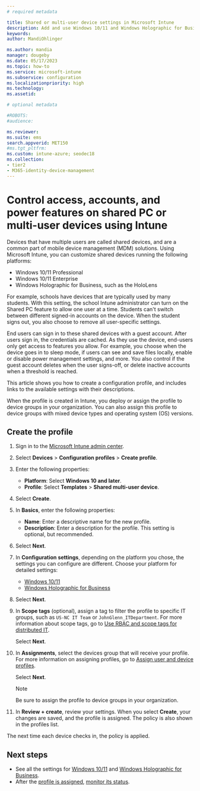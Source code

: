 ```yaml
---
# required metadata

title: Shared or multi-user device settings in Microsoft Intune
description: Add and use Windows 10/11 and Windows Holographic for Business devices that are shared, or used by multiple users in Microsoft Intune. See a list of all the settings and what they do on the devices, including Microsoft HoloLens. Control guest accounts, manage accounts and delete inactive accounts, allow or prevent saving to local storage, set power and sleep options, choose when updates are installed, and use devices in education environments in a device configuration profile.
keywords:
author: MandiOhlinger

ms.author: mandia
manager: dougeby
ms.date: 05/17/2023
ms.topic: how-to
ms.service: microsoft-intune
ms.subservice: configuration
ms.localizationpriority: high
ms.technology:
ms.assetid:

# optional metadata

#ROBOTS:
#audience:

ms.reviewer:
ms.suite: ems
search.appverid: MET150
#ms.tgt_pltfrm:
ms.custom: intune-azure; seodec18
ms.collection:
- tier2
- M365-identity-device-management
---
```


# Control access, accounts, and power features on shared PC or multi-user devices using Intune

Devices that have multiple users are called shared devices, and are a common part of mobile device management (MDM) solutions. Using Microsoft Intune, you can customize shared devices running the following platforms:

- Windows 10/11 Professional
- Windows 10/11 Enterprise
- Windows Holographic for Business, such as the HoloLens

For example, schools have devices that are typically used by many students. With this setting, the school Intune administrator can turn on the Shared PC feature to allow one user at a time. Students can't switch between different signed-in accounts on the device. When the student signs out, you also choose to remove all user-specific settings.

End users can sign in to these shared devices with a guest account. After users sign in, the credentials are cached. As they use the device, end-users only get access to features you allow. For example, you choose when the device goes in to sleep mode, if users can see and save files locally, enable or disable power management settings, and more. You also control if the guest account deletes when the user signs-off, or delete inactive accounts when a threshold is reached.

This article shows you how to create a configuration profile, and includes links to the available settings with their descriptions.

When the profile is created in Intune, you deploy or assign the profile to device groups in your organization. You can also assign this profile to device groups with mixed device types and operating system (OS) versions.

## Create the profile

1. Sign in to the [Microsoft Intune admin center](https://go.microsoft.com/fwlink/?linkid=2109431).
2. Select **Devices** > **Configuration profiles** > **Create profile**.
3. Enter the following properties:

   - **Platform**: Select **Windows 10 and later**.
   - **Profile**: Select **Templates** > **Shared multi-user device**.

4. Select **Create**.
5. In **Basics**, enter the following properties:

   - **Name**: Enter a descriptive name for the new profile.
   - **Description**: Enter a description for the profile. This setting is optional, but recommended.

6. Select **Next**.
7. In **Configuration settings**, depending on the platform you chose, the settings you can configure are different. Choose your platform for detailed settings:

    - [Windows 10/11](shared-user-device-settings-windows.md)
    - [Windows Holographic for Business](shared-user-device-settings-windows-holographic.md)

8. Select **Next**.

9. In **Scope tags** (optional), assign a tag to filter the profile to specific IT groups, such as `US-NC IT Team` or `JohnGlenn_ITDepartment`. For more information about scope tags, go to [Use RBAC and scope tags for distributed IT](../fundamentals/scope-tags.md).

    Select **Next**.

10. In **Assignments**, select the devices group that will receive your profile. For more information on assigning profiles, go to [Assign user and device profiles](device-profile-assign.md).

    Select **Next**.

    > [!NOTE]
    > Be sure to assign the profile to device groups in your organization.

11. In **Review + create**, review your settings. When you select **Create**, your changes are saved, and the profile is assigned. The policy is also shown in the profiles list.

The next time each device checks in, the policy is applied.

## Next steps

- See all the settings for [Windows 10/11](shared-user-device-settings-windows.md) and [Windows Holographic for Business](shared-user-device-settings-windows-holographic.md).
- After the [profile is assigned](device-profile-assign.md), [monitor its status](device-profile-monitor.md).
